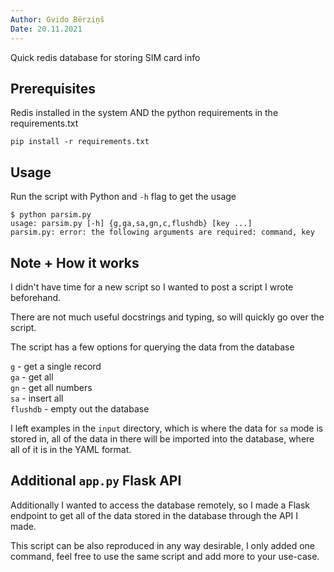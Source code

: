 ```yaml
---
Author: Gvido Bērziņš
Date: 20.11.2021
---
```


Quick redis database for storing SIM card info

## Prerequisites

Redis installed in the system AND the python requirements in the requirements.txt

```
pip install -r requirements.txt
```

## Usage

Run the script with Python and `-h` flag to get the usage

```
$ python parsim.py
usage: parsim.py [-h] {g,ga,sa,gn,c,flushdb} [key ...]
parsim.py: error: the following arguments are required: command, key
```

## Note + How it works

I didn't have time for a new script so I wanted to post a script I
wrote beforehand.

There are not much useful docstrings and typing, so will quickly go over
the script.

The script has a few options for querying the data from the database

`g` - get a single record \
`ga` - get all \
`gn` - get all numbers \
`sa` - insert all \
`flushdb` - empty out the database

I left examples in the `input` directory, which is where the data for `sa`
mode is stored in, all of the data in there will be imported into the
database, where all of it is in the YAML format.

## Additional `app.py` Flask API

Additionally I wanted to access the database remotely, so I made a Flask
endpoint to get all of the data stored in the database through the API
I made.

This script can be also reproduced in any way desirable, I only added one
command, feel free to use the same script and add more to your use-case.
